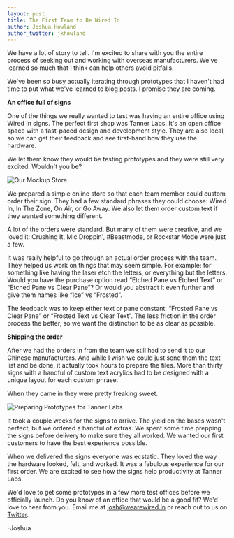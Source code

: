 ```yaml
---
layout: post
title: The First Team to Be Wired In
author: Joshua Howland
author_twitter: jkhowland
---
```


We have a lot of story to tell. I'm excited to share with you the entire process of seeking out and working with overseas manufacturers. We've learned so much that I think can help others avoid pitfalls.

We've been so busy actually iterating through prototypes that I haven't had time to put what we've learned to blog posts. I promise they are coming.

**An office full of signs**

One of the things we really wanted to test was having an entire office using Wired In signs. The perfect first shop was Tanner Labs. It's an open office space with a fast-paced design and development style. They are also local, so we can get their feedback and see first-hand how they use the hardware.

We let them know they would be testing prototypes and they were still very excited. Wouldn't you be?

![Our Mockup Store]({{site.url}}/assets/mockups_for_test_store.png)

We prepared a simple online store so that each team member could custom order their sign. They had a few standard phrases they could choose: Wired In, In The Zone, On Air, or Go Away. We also let them order custom text if they wanted something different.

A lot of the orders were standard. But many of them were creative, and we loved it: Crushing It, Mic Droppin', #Beastmode, or Rockstar Mode were just a few.

It was really helpful to go through an actual order process with the team. They helped us work on things that may seem simple. For example: for something like having the laser etch the letters, or everything but the letters. Would you have the purchase option read “Etched Pane vs Etched Text” or “Etched Pane vs Clear Pane”? Or would you abstract it even further and give them names like “Ice” vs “Frosted”. 

The feedback was to keep either text or pane constant: “Frosted Pane vs Clear Pane” or “Frosted Text vs Clear Text”. The less friction in the order process the better, so we want the distinction to be as clear as possible. 

**Shipping the order**

After we had the orders in from the team we still had to send it to our Chinese manufacturers. And while I wish we could just send them the text list and be done, it actually took hours to prepare the files. More than thirty signs with a handful of custom text acrylics had to be designed with a unique layout for each custom phrase. 

When they came in they were pretty freaking sweet. 

![Preparing Prototypes for Tanner Labs]({{site.url}}/assets/prototype_beta_test_wired_in_signs.jpg)

It took a couple weeks for the signs to arrive. The yield on the bases wasn't perfect, but we ordered a handful of extras. We spent some time prepping the signs before delivery to make sure they all worked. We wanted our first customers to have the best experience possible.

When we delivered the signs everyone was ecstatic. They loved the way the hardware looked, felt, and worked. It was a fabulous experience for our first order. We are excited to see how the signs help productivity at Tanner Labs. 

We'd love to get some prototypes in a few more test offices before we officially launch. Do you know of an office that would be a good fit? We'd love to hear from you. Email me at josh@wearewired.in or reach out to us on [Twitter](http://twitter.com/wearewiredin).

-Joshua